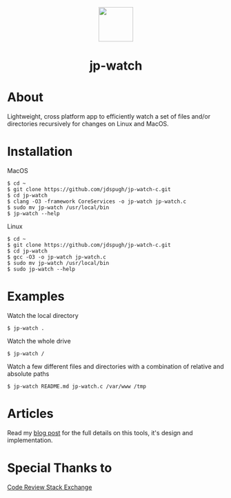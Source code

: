 <div align="center">
  <img style="height:80px" src="https://jdspugh.github.io/image/jp-watch/jp-watch-logo.png" />
  <h1>jp-watch</h1>
</div>

# About

Lightweight, cross platform app to efficiently watch a set of files and/or directories recursively for changes on Linux and MacOS.

# Installation

MacOS
```
$ cd ~
$ git clone https://github.com/jdspugh/jp-watch-c.git
$ cd jp-watch
$ clang -O3 -framework CoreServices -o jp-watch jp-watch.c
$ sudo mv jp-watch /usr/local/bin
$ jp-watch --help
```

Linux
```
$ cd ~
$ git clone https://github.com/jdspugh/jp-watch-c.git
$ cd jp-watch
$ gcc -O3 -o jp-watch jp-watch.c
$ sudo mv jp-watch /usr/local/bin
$ sudo jp-watch --help
```

# Examples

Watch the local directory
```
$ jp-watch .
```

Watch the whole drive
```
$ jp-watch /
```

Watch a few different files and directories with a combination of relative and absolute paths
```
$ jp-watch README.md jp-watch.c /var/www /tmp
```

# Articles

Read my [blog post](https://jdspugh.github.io/2023/02/23/jp-watch-c.html) for the full details on this tools, it's design and implementation.

# Special Thanks to

[Code Review Stack Exchange](https://codereview.stackexchange.com/questions/283521/minimalist-recursive-file-watcher-macos-linux)
